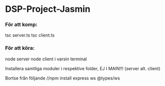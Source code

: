 # DSP-Project-Jasmin

### För att komp: 
tsc server.ts
tsc client.ts

### För att köra:
node server
node client
i varsin terminal


Installera samtliga moduler i respektive folder, EJ I MAIN!!! (server alt. client)




Bortse från följande
//npm install express ws @types/ws
